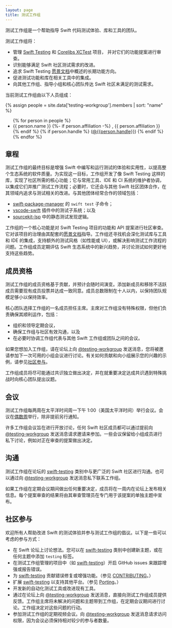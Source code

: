 ```yaml
---
layout: page
title: 测试工作组
---
```


测试工作组是一个帮助指导 Swift 代码测试体验、库和工具的团队。

测试工作组将：

* 管理 [Swift Testing](https://github.com/swiftlang/swift-testing) 和
  [Corelibs XCTest](https://github.com/swiftlang/swift-corelibs-xctest) 项目，
  并对它们的功能提案进行审查。
* 识别能够满足 Swift 社区测试需求的改进。
* 追求 Swift Testing [愿景文档](https://github.com/swiftlang/swift-evolution/blob/main/visions/swift-testing.md)中概述的长期功能方向。
* 促进测试功能和库在相关工具中的集成。
* 向其他工作组、指导小组和核心团队传达 Swift 社区未满足的测试需求。

当前测试工作组由以下人员组成：

{% assign people = site.data['testing-workgroup'].members | sort: "name" %}
<ul>
{% for person in people %}
<li>{{ person.name }}
{%- if person.affiliation -%}
, {{ person.affiliation }}
{% endif %}
{% if person.handle %}
(<a href="https://forums.swift.org/new-message?username={{person.handle}}">@{{person.handle}}</a>)
{% endif %}
</li>
{% endfor %}
</ul>

## 章程

测试工作组的最终目标是增强 Swift 中编写和运行测试的体验和实用性，以提高整个生态系统的软件质量。为实现这一目标，工作组开发了像 Swift Testing 这样的库，实现了社区所需的核心功能；它与常用工具、IDE 和 CI 系统的维护者协调，以集成它们并推广测试工作流程；必要时，它还会与其他 Swift 社区团体合作，在其领域内追求与测试相关的改进。与其他团体经常合作的领域包括：

* [swift-package-manager](https://github.com/swiftlang/swift-package-manager) 的 `swift test` 子命令；
* [vscode-swift](https://github.com/swiftlang/vscode-swift) 插件中的测试子系统；以及
* [sourcekit-lsp](https://github.com/swiftlang/sourcekit-lsp) 中的静态测试发现逻辑。

工作组的一个核心功能是对 Swift Testing 项目的功能和 API 提案进行社区审查。它对该项目的治理由其配套的[愿景文档](https://github.com/swiftlang/swift-evolution/blob/main/visions/swift-testing.md)指导。工作组还寻找机会深化测试库与工具和 IDE 的集成，支持额外的测试风格（如性能或 UI），或解决影响测试工作流程的问题。工作组成员定期评估 Swift 生态系统中的新兴趋势，并讨论测试如何更好地支持这些趋势。

## 成员资格

测试工作组的成员资格基于贡献，并预计会随时间演变。添加新成员和移除不活跃成员需要现有成员投票并达成一致同意。成员总数限制在十人以内，以保持团队规模足够小以保持效率。

核心团队选择工作组的一名成员担任主席。主席对工作组没有特殊权限，但他们负责确保其顺利运作，包括：

* 组织和领导定期会议，
* 确保工作组与社区有效沟通，以及
* 在必要时协调工作组代表与其他 Swift 工作组或团队之间的会议。

如果您想加入工作组，请在论坛上向 [@testing-workgroup](https://forums.swift.org/new-message?groupname=testing-workgroup) 发送消息，您将被邀请参加下一次可用的小组会议进行讨论。有关如何贡献和向小组展示您的兴趣的示例，请参见[社区参与](#community-participation)。

工作组成员将尽可能通过共识独立做出决定，并在就重要决定达成共识遇到特殊挑战时向核心团队提出议题。

## 会议

测试工作组每两周在太平洋时间周一下午 1:00（美国太平洋时间）举行会议。会议在[偶数周](http://www.whatweekisit.org/)举行，除非提前另行通知。

许多工作组会议旨在进行开放讨论，任何 Swift 社区成员都可以通过提前向 [@testing-workgroup](https://forums.swift.org/new-message?groupname=testing-workgroup) 发送消息请求邀请来参加。一些会议保留给小组成员进行私下讨论，例如对正在审查的提案做出决定。

## 沟通

测试工作组在论坛的 [swift-testing](https://forums.swift.org/c/development/swift-testing/103) 类别中与更广泛的 Swift 社区进行沟通。也可以通过向 [@testing-workgroup](https://forums.swift.org/new-message?groupname=testing-workgroup) 发送消息私下联系工作组。

如果工作组在定期会议期间做出任何重要决定，成员将在一周内在论坛上发布相关信息。每个提案审查的结果将由其审查管理员在专门用于该提案的单独主题中宣布。

## 社区参与

欢迎所有人帮助改进 Swift 的测试体验并参与测试工作组的倡议。以下是一些可以考虑的参与方式：

* 在 Swift 论坛上讨论想法。您可以在 [swift-testing](https://forums.swift.org/c/development/swift-testing/103) 类别中创建新主题，或在任何主题中添加 `testing` 标签。
* 在测试工作组管理的项目中（如 [swift-testing](https://github.com/swiftlang/swift-testing)）开启 GitHub issues 来跟踪增强或报告错误。
* 为 [swift-testing](https://github.com/swiftlang/swift-testing) 贡献错误修复或增强功能。（参见 [CONTRIBUTING](https://github.com/swiftlang/swift-testing/blob/main/CONTRIBUTING.md)。）
* 扩展 [swift-testing](https://github.com/swiftlang/swift-testing) 以支持其他平台。（参见 [Porting](https://github.com/swiftlang/swift-testing/blob/main/Documentation/Porting.md)。）
* 开发新的自动化测试工具或改进现有工具。
* 通过在论坛上向 [@testing-workgroup](https://forums.swift.org/new-message?groupname=testing-workgroup) 发送消息，直接向测试工作组成员提供反馈。工作组主席将未解决的问题和主题带到工作组，在定期会议期间进行讨论。工作组决定对这些问题的行动。
* 参加测试工作组的定期视频会议。向 [@testing-workgroup](https://forums.swift.org/new-message?groupname=testing-workgroup) 发送消息请求访问权限，因为会议必须保持相对较少的参与者数量。
